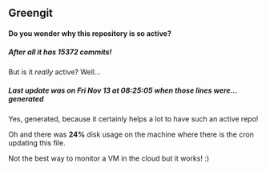 ## Greengit

#### Do you wonder why this repository is so active?

##### After all it has 15372 commits!

But is it *really* active? Well...

##### Last update was on Fri Nov 13 at 08:25:05 when those lines were... generated

Yes, generated, because it certainly helps a lot to have such an active repo!

Oh and there was **24%** disk usage on the machine
where there is the cron updating this file.

Not the best way to monitor a VM in the cloud but it works! :)
